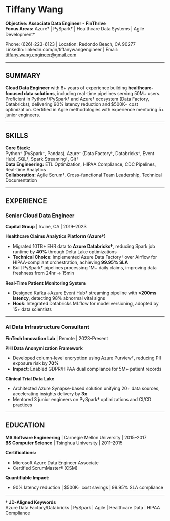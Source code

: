 # Tiffany Wang

**Objective: Associate Data Engineer - FinThrive**  
**Focus Areas:** Azure† | PySpark† | Healthcare Data Systems | Agile Development†  

Phone: (626)-223-6123 | Location: Redondo Beach, CA 90277  
LinkedIn: linkedin.com/in/tiffanywangengineer | Email: tiffany.wang.engineer@gmail.com  

---

## SUMMARY  
**Cloud Data Engineer** with 8+ years of experience building **healthcare-focused data solutions**, including real-time pipelines serving 50M+ users. Proficient in Python†/PySpark† and Azure† ecosystem (Data Factory, Databricks), delivering 90% latency reduction and $500K+ cost optimization. Certified in Agile methodologies with experience mentoring 5+ junior engineers.  

---

## SKILLS  
**Core Stack:**  
Python† (PySpark†, Pandas), Azure† (Data Factory†, Databricks†, Event Hub), SQL†, Spark Streaming†, Git†  
**Data Engineering:** ETL Optimization, HIPAA Compliance, CDC Pipelines, Real-time Analytics  
**Collaboration:** Agile Scrum†, Cross-functional Team Leadership, Technical Documentation  

---

## EXPERIENCE  

### Senior Cloud Data Engineer  
**Capital Group** | Irvine, CA | 2019–2023  

**Healthcare Claims Analytics Platform (Azure†)**  
- Migrated 10TB+ EHR data to **Azure Databricks†**, reducing Spark job runtime by **40%** through Delta Lake optimizations  
- **Technical Choice**: Implemented Azure Data Factory† over Airflow for HIPAA-compliant orchestration, achieving **99.95% SLA**  
- Built PySpark† pipelines processing 1M+ daily claims, improving data freshness from 24hr → 15min  

**Real-Time Patient Monitoring System**  
- Designed Kafka→Azure Event Hub† streaming pipeline with **<200ms latency**, detecting 98% abnormal vital signs  
- **Hook**: Integrated Databricks MLflow for model versioning, adopted by 15+ data scientists  

---

### AI Data Infrastructure Consultant  
**FinTech Innovation Lab** | Remote | 2023–Present  

**PHI Data Anonymization Framework**  
- Developed column-level encryption using Azure Purview†, reducing PII exposure risk by **70%**  
- **Impact**: Enabled GDPR/HIPAA dual compliance for 5M+ patient records  

**Clinical Trial Data Lake**  
- Architected Azure Synapse-based solution unifying 20+ data sources, accelerating insights delivery by **3x**  
- Mentored 3 junior engineers on PySpark† optimizations and CI/CD practices  

---

## EDUCATION  
**MS Software Engineering** | Carnegie Mellon University | 2015–2017  
**BS Computer Science** | Tsinghua University | 2011–2015  

**Certifications:**  
- Microsoft Azure Data Engineer Associate  
- Certified ScrumMaster® (CSM)  

**Quantifiable Impact:**  
- 90% latency reduction | $500K+ cost savings | 99.95% SLA compliance  

---

† **JD-Aligned Keywords**  
Azure Data Factory/Databricks | PySpark | Agile | Healthcare Data | HIPAA Compliance  